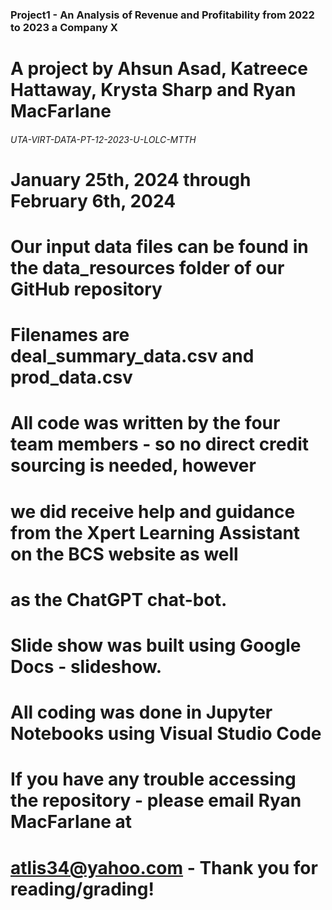 ### Project1 - An Analysis of Revenue and Profitability from 2022 to 2023 a Company X ###

# A project by Ahsun Asad, Katreece Hattaway, Krysta Sharp and Ryan MacFarlane #
######  UTA-VIRT-DATA-PT-12-2023-U-LOLC-MTTH ######
# January 25th, 2024 through February 6th, 2024 #  

# Our input data files can be found in the data_resources folder of our GitHub repository #
# Filenames are deal_summary_data.csv and prod_data.csv #

# All code was written by the four team members - so no direct credit sourcing is needed, however
# we did receive help and guidance from the Xpert Learning Assistant on the BCS website as well
# as the ChatGPT chat-bot.

# Slide show was built using Google Docs - slideshow.

# All coding was done in Jupyter Notebooks using Visual Studio Code #

# If you have any trouble accessing the repository - please email Ryan MacFarlane at 
# atlis34@yahoo.com - Thank you for reading/grading!            


